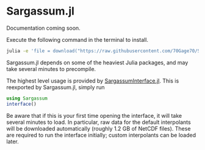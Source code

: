 # Sargassum.jl

Documentation coming soon.

Execute the following command in the terminal to install. 
```sh
julia -e 'file = download("https://raw.githubusercontent.com/70Gage70/Sargassum.jl/master/src/installer.jl"); include(file)'
```
Sargassum.jl depends on some of the heaviest Julia packages, and may take several minutes to precompile.

The highest level usage is provided by [SargassumInterface.jl](https://github.com/70Gage70/SargassumInterface.jl). This is reexported by Sargassum.jl, simply run

```julia
using Sargassum
interface()
```

Be aware that if this is your first time opening the interface, it will take several minutes to load. In particular, raw data for the default interpolants will be downloaded automatically (roughly 1.2 GB of NetCDF files). These are required to run the interface initially; custom interpolants can be loaded later. 